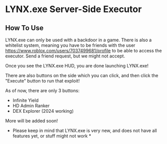 # LYNX.exe Server-Side Executor

## How To Use
LYNX.exe can only be used with a backdoor in a game. There is also a whitelist system, meaning you have to be friends with the user https://www.roblox.com/users/7037499681/profile to be able to access the executor. Send a friend request, but we might not accept.

Once you see the LYNX.exe HUD, you are done launching LYNX.exe!

There are also buttons on the side which you can click, and then click the "Execute" button to run that exploit!

As of now, there are only 3 buttons:
* Infinite Yield
* HD Admin Ranker
* DEX Explorer (2024 working)

More will be added soon!

* Please keep in mind that LYNX.exe is very new, and does not have all features yet, or stuff might not work *
